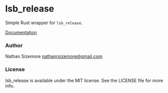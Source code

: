 # lsb_release

Simple Rust wrapper for `lsb_release`.

[Documentation](https://docs.rs/lsb_release)

### Author

Nathan Sizemore <nathanrsizemore@gmail.com>

### License

lsb_release is available under the MIT license. See the LICENSE file for more info.
